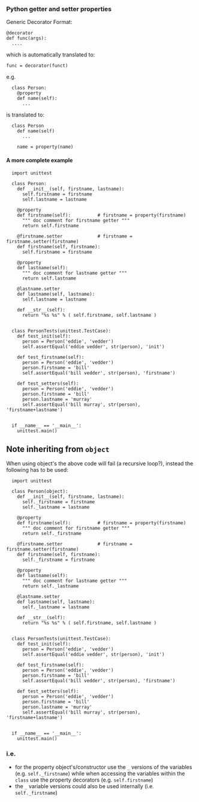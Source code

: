 <!--
Categories:
  - python
Tags:
  - getter
  - setter
-->

### Python getter and setter properties ###

Generic Decorator Format:

    @decorator
    def func(args): 
      ....

which is automatically translated to:

    func = decorator(funct)


e.g. 

      class Person:
        @property
        def name(self):
          ...

is translated to:

      class Person
        def name(self)
          ...
        
        name = property(name)

#### A more complete example ####

      import unittest
      
      class Person:
        def __init__(self, firstname, lastname):
          self.firstname = firstname
          self.lastname = lastname
      
        @property
        def firstname(self):          # firstname = property(firstname)
          """ doc comment for firstname getter """
          return self.firstname
      
        @firstname.setter             # firstname = firstname.setter(firstname)
        def firstname(self, firstname):
          self.firstname = firstname
      
        @property 
        def lastname(self):
          """ doc comment for lastname getter """
          return self.lastname
      
        @lastname.setter
        def lastname(self, lastname):
          self.lastname = lastname
      
        def __str__(self):
          return "%s %s" % ( self.firstname, self.lastname )
      
      
      class PersonTests(unittest.TestCase):
        def test_init(self):
          person = Person('eddie', 'vedder')
          self.assertEqual('eddie vedder', str(person), 'init')
      
        def test_firstname(self):
          person = Person('eddie', 'vedder')
          person.firstname = 'bill'
          self.assertEqual('bill vedder', str(person), 'firstname')
      
        def test_setters(self):
          person = Person('eddie', 'vedder')
          person.firstname = 'bill'
          person.lastname = 'murray'
          self.assertEqual('bill murray', str(person), 'firstname+lastname')
      
      
      if __name__ == '__main__': 
        unittest.main()

## Note inheriting from `object`

When using object's the above code will fail (a recursive loop?), instead the following has to be used:

      import unittest
      
      class Person(object):
        def __init__(self, firstname, lastname):
          self._firstname = firstname
          self._lastname = lastname
      
        @property
        def firstname(self):          # firstname = property(firstname)
          """ doc comment for firstname getter """
          return self._firstname
      
        @firstname.setter             # firstname = firstname.setter(firstname)
        def firstname(self, firstname):
          self._firstname = firstname
      
        @property 
        def lastname(self):
          """ doc comment for lastname getter """
          return self._lastname
      
        @lastname.setter
        def lastname(self, lastname):
          self._lastname = lastname
      
        def __str__(self):
          return "%s %s" % ( self.firstname, self.lastname )
      
      
      class PersonTests(unittest.TestCase):
        def test_init(self):
          person = Person('eddie', 'vedder')
          self.assertEqual('eddie vedder', str(person), 'init')
      
        def test_firstname(self):
          person = Person('eddie', 'vedder')
          person.firstname = 'bill'
          self.assertEqual('bill vedder', str(person), 'firstname')
      
        def test_setters(self):
          person = Person('eddie', 'vedder')
          person.firstname = 'bill'
          person.lastname = 'murray'
          self.assertEqual('bill murray', str(person), 'firstname+lastname')
      
      
      if __name__ == '__main__': 
        unittest.main()

### i.e.

- for the property object's/constructor use the `_` versions of the variables (e.g. `self._firstname`) while when accessing the variables within the `class` use the property decorators (e.g. `self.firstname`)
- the `_` variable versions could also be used internally (i.e. `self._firstname`)

    
